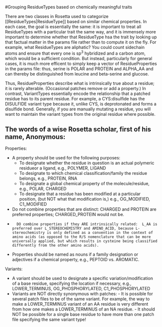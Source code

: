 #Grouping ResidueTypes based on chemically meaningful traits

There are two classes in Rosetta used to categorize [[ResidueTypes|ResidueType]] based on similar chemical properties.
In each case, the goal is essentially the same: it is important to treat all ResidueTypes with a particular trait the same way, and it is immensely more important to determine whether that ResidueType hsa the trait by looking up that factual matter in the params file rather than to compute it on the fly.
For example, what ResidueTypes are aliphatic?
You could count sidechain atoms and ensure that every one is sp<sup>3</sup> hybridized and a carbon atom, which would be a sufficient condition.
But instead, particularly for general cases, it is much more efficent to simply keep a vector of ResidueProperties in the params file: thus, serine is POLAR and PROTEIN and ALPHA_AA and can thereby be distinguished from leucine and beta-serine and glucose.

Thus, ResidueProperties describe what is intrinsically true about a residue; it is rarely alterable.
(Occasional patches remove or add a property.)
In contrast, VariantTypes essentially encode the relationship that a patched residue has to its parent residue. For example, a CYS:disulfide has the DISULFIDE variant type because it, unlike CYS, is deprotonated and forms a disulfide bond.
Generally, if you are manually mutating a residue, you will want to maintain the variant types from the original residue where possible.

## The words of a wise Rosetta scholar, first of his name, Anonymous: 

Properties:
-	A property should be used for the following purposes:
	- To designate whether the residue in question is an actual polymeric residueor a ligand, e.g., POLYMER, LIGAND
	- To designate to which chemical classification/family the residue belongs, e.g., PROTEIN, RNA
	- To designate a global chemical property of the molecule/residue, e.g., POLAR, CHARGED
	- To designate that a residue has been modified at a particular position, (but NOT what that modification is,) e.g., OG_MODIFIED, C1_MODIFIED
-	Do not combine properties that are distinct:  CHARGED and PROTEIN are preferred properties; CHARGED_PROTEIN would not be.
-       DO combine properties if they ARE intrinsically related:  L_AA is preferred over L_STEREOCHEMISTRY and AMINO_ACID, because L-stereochemistry is only defined as a convention in the context of amino acids (as opposed to the R/S nomenclature that can be more universally applied, but which results in cysteine being classified differently from the other amino acids).
-	Properties should be named as nouns if a family designation or adjectives if a chemical property, e.g., PEPTOID vs. AROMATIC.

Variants:
-	 A variant should be used to designate a specific variation/modification of a base residue, specifying the location if necessary, e.g., LOWER_TERMINUS, OG_PHOSPHORYLATED, C1_PHOSPHORYLATED
-	 Variants are NOT directly synonymous with patches:
	- It is possible for several patch files to be of the same variant. For example, the way to make a LOWER_TERMINUS variant of an AA residue is very different from how one makes a LOWER_TERMINUS of an NA residue.
	- It should NOT be possible for a single base residue to have more than one patch file specifying the same variant type!

